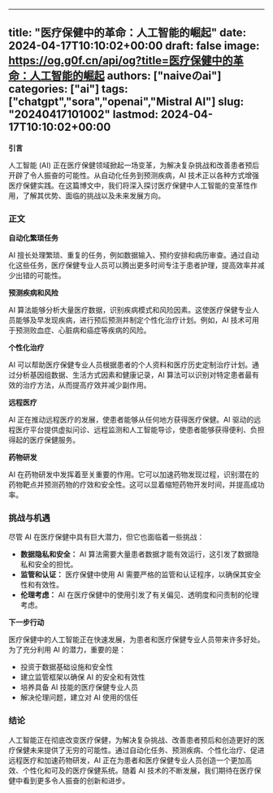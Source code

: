 
---
title: "医疗保健中的革命：人工智能的崛起"
date: 2024-04-17T10:10:02+00:00
draft: false
image: https://og.g0f.cn/api/og?title=医疗保健中的革命：人工智能的崛起
authors: ["naiveのai"]
categories: ["ai"]
tags: ["chatgpt","sora","openai","Mistral AI"]
slug: "20240417101002"
lastmod: 2024-04-17T10:10:02+00:00
---
**引言**

人工智能 (AI) 正在医疗保健领域掀起一场变革，为解决复杂挑战和改善患者预后开辟了令人振奋的可能性。从自动化任务到预测疾病，AI 技术正以各种方式增强医疗保健实践。在这篇博文中，我们将深入探讨医疗保健中人工智能的变革性作用，了解其优势、面临的挑战以及未来发展方向。

### 正文

**自动化繁琐任务**

AI 擅长处理繁琐、重复的任务，例如数据输入、预约安排和病历审查。通过自动化这些任务，医疗保健专业人员可以腾出更多时间专注于患者护理，提高效率并减少出错的可能性。

**预测疾病和风险**

AI 算法能够分析大量医疗数据，识别疾病模式和风险因素。这使医疗保健专业人员能够及早发现疾病，进行预后预测并制定个性化治疗计划。例如，AI 技术可用于预测败血症、心脏病和癌症等疾病的风险。

**个性化治疗**

AI 可以帮助医疗保健专业人员根据患者的个人资料和医疗历史定制治疗计划。通过分析基因组数据、生活方式因素和健康记录，AI 算法可以识别对特定患者最有效的治疗方法，从而提高疗效并减少副作用。

**远程医疗**

AI 正在推动远程医疗的发展，使患者能够从任何地方获得医疗保健。AI 驱动的远程医疗平台提供虚拟问诊、远程监测和人工智能导诊，使患者能够获得便利、负担得起的医疗保健服务。

**药物研发**

AI 在药物研发中发挥着至关重要的作用。它可以加速药物发现过程，识别潜在的药物靶点并预测药物的疗效和安全性。这可以显着缩短药物开发时间，并提高成功率。

### 挑战与机遇

尽管 AI 在医疗保健中具有巨大潜力，但它也面临着一些挑战：

* **数据隐私和安全：** AI 算法需要大量患者数据才能有效运行，这引发了数据隐私和安全的担忧。
* **监管和认证：** 医疗保健中使用 AI 需要严格的监管和认证程序，以确保其安全性和有效性。
* **伦理考虑：** AI 在医疗保健中的使用引发了有关偏见、透明度和问责制的伦理考虑。

**下一步行动**

医疗保健中的人工智能正在快速发展，为患者和医疗保健专业人员带来许多好处。为了充分利用 AI 的潜力，重要的是：

* 投资于数据基础设施和安全性
* 建立监管框架以确保 AI 的安全和有效性
* 培养具备 AI 技能的医疗保健专业人员
* 解决伦理问题，建立对 AI 使用的信任

### 结论

人工智能正在彻底改变医疗保健，为解决复杂挑战、改善患者预后和创造更好的医疗保健未来提供了无穷的可能性。通过自动化任务、预测疾病、个性化治疗、促进远程医疗和加速药物研发，AI 正在为患者和医疗保健专业人员创造一个更加高效、个性化和可及的医疗保健系统。随着 AI 技术的不断发展，我们期待在医疗保健中看到更多令人振奋的创新和进步。